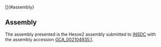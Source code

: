 []{#assembly}

Assembly
--------

The assembly presented is the Hesve2 assembly submitted to
[INSDC](http://www.insdc.org) with the assembly accession
[GCA\_002104935.1](http://www.ebi.ac.uk/ena/data/view/GCA_002104935.1).
